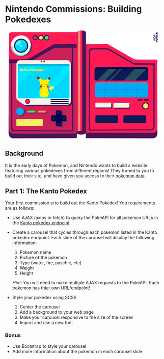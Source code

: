# Nintendo Commissions: Building Pokedexes
<p align="center"><img src="pokedex.png"></p>

## Background
It is the early days of Pokemon, and Nintendo wants to build a website featuring various pokedexes from different regions! They turned to you to build out their site, and have given you access to their [pokemon data](https://pokeapi.co/).

## Part 1: The Kanto Pokedex
Your first commission si to build out the Kanto Pokedex! You requirements are as follows:

- Use AJAX (axios or fetch) to query the PokeAPI for all pokemon URLs in the [Kanto pokedex endpoint](https://pokeapi.co/api/v2/pokedex/2/)
- Create a carousel that cycles through each pokemon listed in the Kanto pokedex endpoint. Each slide of the carousel will display the following information:
    1. Pokemon name
    1. Picture of the pokemon
    1. Type (water, fire, pyschic, etc)
    1. Weight
    1. Height
    
    *Hint:* You will need to make multiple AJAX requests to the PokeAPI. Each pokemon has thier own URL/endpoint!
- Style your pokedex using SCSS
    1. Center the carousel
    1. Add a background to your web page
    1. Make your carousel responsive to the size of the screen
    1. Import and use a new font


### Bonus
- Use Bootstrap to style your carousel
- Add more information about the pokemon in each carousel slide
